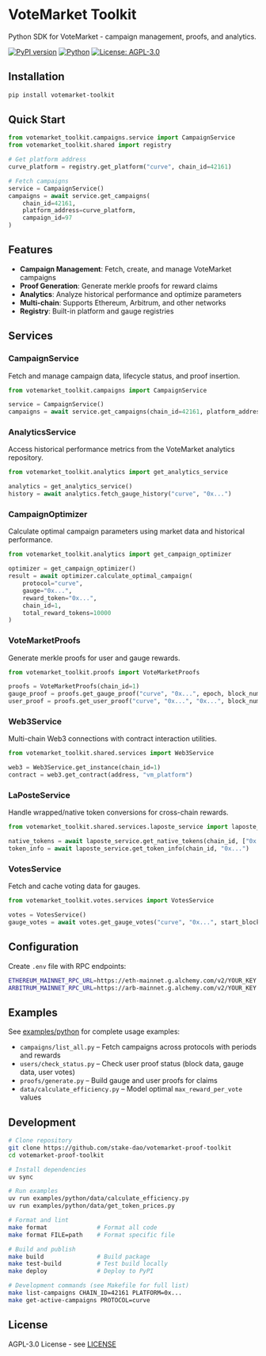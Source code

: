 # VoteMarket Toolkit

Python SDK for VoteMarket - campaign management, proofs, and analytics.

[![PyPI version](https://badge.fury.io/py/votemarket-toolkit.svg)](https://badge.fury.io/py/votemarket-toolkit)
[![Python](https://img.shields.io/pypi/pyversions/votemarket-toolkit.svg)](https://pypi.org/project/votemarket-toolkit/)
[![License: AGPL-3.0](https://img.shields.io/badge/License-AGPL%203.0-blue.svg)](https://www.gnu.org/licenses/agpl-3.0)

## Installation

```bash
pip install votemarket-toolkit
```

## Quick Start

```python
from votemarket_toolkit.campaigns.service import CampaignService
from votemarket_toolkit.shared import registry

# Get platform address
curve_platform = registry.get_platform("curve", chain_id=42161)

# Fetch campaigns
service = CampaignService()
campaigns = await service.get_campaigns(
    chain_id=42161,
    platform_address=curve_platform,
    campaign_id=97
)
```

## Features

- **Campaign Management**: Fetch, create, and manage VoteMarket campaigns
- **Proof Generation**: Generate merkle proofs for reward claims
- **Analytics**: Analyze historical performance and optimize parameters
- **Multi-chain**: Supports Ethereum, Arbitrum, and other networks
- **Registry**: Built-in platform and gauge registries

## Services

### CampaignService
Fetch and manage campaign data, lifecycle status, and proof insertion.

```python
from votemarket_toolkit.campaigns import CampaignService

service = CampaignService()
campaigns = await service.get_campaigns(chain_id=42161, platform_address="0x...")
```

### AnalyticsService
Access historical performance metrics from the VoteMarket analytics repository.

```python
from votemarket_toolkit.analytics import get_analytics_service

analytics = get_analytics_service()
history = await analytics.fetch_gauge_history("curve", "0x...")
```

### CampaignOptimizer
Calculate optimal campaign parameters using market data and historical performance.

```python
from votemarket_toolkit.analytics import get_campaign_optimizer

optimizer = get_campaign_optimizer()
result = await optimizer.calculate_optimal_campaign(
    protocol="curve",
    gauge="0x...",
    reward_token="0x...",
    chain_id=1,
    total_reward_tokens=10000
)
```

### VoteMarketProofs
Generate merkle proofs for user and gauge rewards.

```python
from votemarket_toolkit.proofs import VoteMarketProofs

proofs = VoteMarketProofs(chain_id=1)
gauge_proof = proofs.get_gauge_proof("curve", "0x...", epoch, block_number)
user_proof = proofs.get_user_proof("curve", "0x...", "0x...", block_number)
```

### Web3Service
Multi-chain Web3 connections with contract interaction utilities.

```python
from votemarket_toolkit.shared.services import Web3Service

web3 = Web3Service.get_instance(chain_id=1)
contract = web3.get_contract(address, "vm_platform")
```

### LaPosteService
Handle wrapped/native token conversions for cross-chain rewards.

```python
from votemarket_toolkit.shared.services.laposte_service import laposte_service

native_tokens = await laposte_service.get_native_tokens(chain_id, ["0x..."])
token_info = await laposte_service.get_token_info(chain_id, "0x...")
```

### VotesService
Fetch and cache voting data for gauges.

```python
from votemarket_toolkit.votes.services import VotesService

votes = VotesService()
gauge_votes = await votes.get_gauge_votes("curve", "0x...", start_block, end_block)
```

## Configuration

Create `.env` file with RPC endpoints:

```bash
ETHEREUM_MAINNET_RPC_URL=https://eth-mainnet.g.alchemy.com/v2/YOUR_KEY
ARBITRUM_MAINNET_RPC_URL=https://arb-mainnet.g.alchemy.com/v2/YOUR_KEY
```

## Examples

See [examples/python](examples/python/) for complete usage examples:

- `campaigns/list_all.py` – Fetch campaigns across protocols with periods and rewards
- `users/check_status.py` – Check user proof status (block data, gauge data, user votes)
- `proofs/generate.py` – Build gauge and user proofs for claims
- `data/calculate_efficiency.py` – Model optimal `max_reward_per_vote` values

## Development

```bash
# Clone repository
git clone https://github.com/stake-dao/votemarket-proof-toolkit
cd votemarket-proof-toolkit

# Install dependencies
uv sync

# Run examples
uv run examples/python/data/calculate_efficiency.py
uv run examples/python/data/get_token_prices.py

# Format and lint
make format              # Format all code
make format FILE=path    # Format specific file

# Build and publish
make build               # Build package
make test-build          # Test build locally
make deploy              # Deploy to PyPI

# Development commands (see Makefile for full list)
make list-campaigns CHAIN_ID=42161 PLATFORM=0x...
make get-active-campaigns PROTOCOL=curve
```

## License

AGPL-3.0 License - see [LICENSE](LICENSE)
